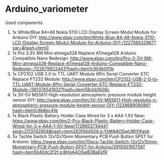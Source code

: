 # Arduino_variometer

Used components:
1) 1x White/Blue 84*48 Nokia 5110 LCD Display Screen Modul Module for Arduino DIY: http://www.ebay.com/itm/White-Blue-84-48-Nokia-5110-LCD-Display-Screen-Modul-Module-for-Arduino-DIY-/122756532967?var=&hash=item0
2) 1x Pro 3.3V 8M Mini atmega328 Replace ATmega128 Arduino Compatible Nano Redesign: http://www.ebay.com/itm/Pro-3-3V-8M-Mini-atmega328-Replace-ATmega128-Arduino-Compatible-Nano-Redesign-/122679922443?hash=item1c904b0f0b
3) 1x CP2102 USB 2.0 to TTL UART Module 6Pin Serial Converter STC Replace FT232 Module: http://www.ebay.com/itm/CP2102-USB-2-0-to-TTL-UART-Module-6Pin-Serial-Converter-STC-Replace-FT232-Module-/381374541932?hash=item58cbb1b06c
4) 1x 3V-5V MS5611 High-resolutio​n atmospheric pressure module height sensor DIY: http://www.ebay.com/itm/3V-5V-MS5611-High-resolutio-n-atmospheric-pressure-module-height-sensor-DIY-/122868909086?hash=item1c9b8ec41e
5) 1x Black Plastic Battery Holder Case Wired for 3 x AAA 1.5V New: https://www.ebay.com/itm/2-Pcs-Black-Plastic-Battery-Holder-Case-Wired-for-3-x-AAA-1-5V-New/172865373444?epid=2113742904&hash=item283f944504:g:YsMAAOSwU8hY6gvb
6) 5x Tactile Switch 12x12x10mm Momentary PCB Push Button SPST for Arduino: https://www.ebay.com/itm/10pcs-Tactile-Switch-12x12x10mm-Momentary-PCB-Push-Button-SPST-for-Arduino/391930195759?hash=item5b40dc2f2f:g:8HgAAOSwB3BaEkfR
